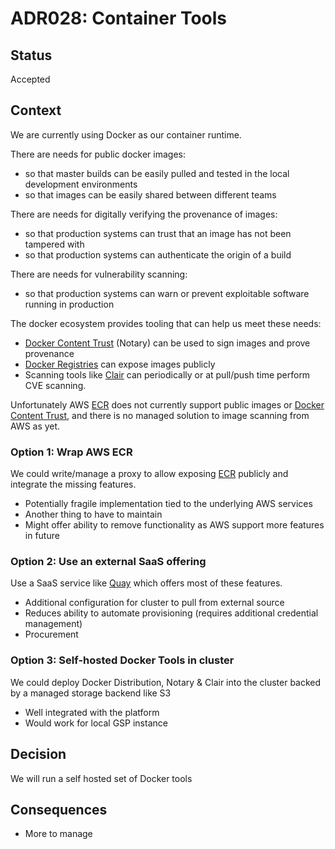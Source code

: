# ADR028: Container Tools

## Status

Accepted

## Context

We are currently using Docker as our container runtime.

There are needs for public docker images:

* so that master builds can be easily pulled and tested in the local development environments
* so that images can be easily shared between different teams

There are needs for digitally verifying the provenance of images:

* so that production systems can trust that an image has not been tampered with
* so that production systems can authenticate the origin of a build

There are needs for vulnerability scanning:

* so that production systems can warn or prevent exploitable software running in production

The docker ecosystem provides tooling that can help us meet these needs:

* [Docker Content Trust] (Notary) can be used to sign images and prove provenance
* [Docker Registries][Docker Registry] can expose images publicly
* Scanning tools like [Clair] can periodically or at pull/push time perform CVE scanning.

Unfortunately AWS [ECR] does not currently support public images or [Docker Content Trust], and there is no managed solution to image scanning from AWS as yet.

### Option 1: Wrap AWS ECR

We could write/manage a proxy to allow exposing [ECR] publicly and integrate the missing features.

* Potentially fragile implementation tied to the underlying AWS services
* Another thing to have to maintain
* Might offer ability to remove functionality as AWS support more features in future

### Option 2: Use an external SaaS offering

Use a SaaS service like [Quay] which offers most of these features.

* Additional configuration for cluster to pull from external source
* Reduces ability to automate provisioning (requires additional credential management)
* Procurement

### Option 3: Self-hosted Docker Tools in cluster

We could deploy Docker Distribution, Notary & Clair into the cluster backed by a managed storage backend like S3

* Well integrated with the platform
* Would work for local GSP instance


## Decision

We will run a self hosted set of Docker tools

## Consequences

* More to manage

[Clair]: https://github.com/coreos/clair
[Docker Hub]: https://hub.docker.com/
[Docker Content Trust]: https://docs.docker.com/engine/security/trust/content_trust/
[Docker Registry]: https://docs.docker.com/registry/
[Docker Registry API]: https://docs.docker.com/registry/spec/api/
[Docker Registry Self Host]: https://docs.docker.com/registry/deploying/
[ECR]: https://aws.amazon.com/ecr/
[GCR]: https://cloud.google.com/container-registry/
[Harbor]: https://github.com/goharbor/harbor
[Quay]: https://quay.io/
[S3]: https:/aws.amazon.com/S3
